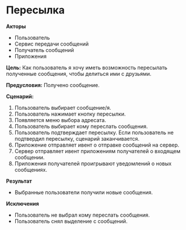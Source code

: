 # Пересылка

**Акторы**

- Пользователь
- Сервис передачи сообщений
- Получатель сообщений
- Приложения

**Цель:** Как пользователь я хочу иметь возможность пересылать полученные сообщения, чтобы делиться ими с друзьями. 

**Предусловия:** Получено сообщение.

**Сценарий:**

1. Пользователь выбирает сообщение/я.
2. Пользователь нажимает кнопку пересылки.
3. Появляется меню выбора адресата.
4. Пользователь выбирает кому переслать сообщения.
5. Пользователь подтверждает пересылку. Если пользователь не подтвердил пересылку, сценарий заканчивается.
6. Приложение отправляет ивент о отправке сообщений на сервер.
6. Сервер отправляет ивент приложениям получателей о входящем сообщении.
7. Приложения получателей проигрывают уведомлений о новых сообщениях.

**Результат**

- Выбранные пользователи получили новые сообщения.

**Исключения**

- Пользователь не выбрал кому переслать сообщения.
- Пользователь снял выделение с сообщений.


